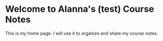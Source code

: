 # Welcome to Alanna's (test) Course Notes

This is my home page. I will use it to organize and share my course notes.
